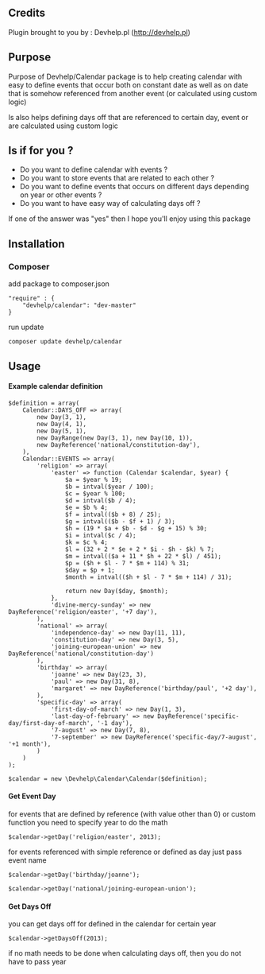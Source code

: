 Credits
-------

Plugin brought to you by : Devhelp.pl (http://devhelp.pl)

Purpose
-------

Purpose of Devhelp/Calendar package is to help creating calendar with easy
to define events that occur both on constant date as well as on date that
is somehow referenced from another event (or calculated using custom logic)

Is also helps defining days off that are referenced to certain day, event
or are calculated using custom logic

Is if for you ?
---------------
- Do you want to define calendar with events ?
- Do you want to store events that are related to each other ?
- Do you want to define events that occurs on different days depending on year or other events ?
- Do you want to have easy way of calculating days off ?

If one of the answer was "yes" then I hope you'll enjoy using this package

Installation
------------

### Composer

add package to composer.json

    "require" : {
        "devhelp/calendar": "dev-master"
    }

run update

    composer update devhelp/calendar

Usage
------------

#### Example calendar definition

    $definition = array(
        Calendar::DAYS_OFF => array(
            new Day(3, 1),
            new Day(4, 1),
            new Day(5, 1),
            new DayRange(new Day(3, 1), new Day(10, 1)),
            new DayReference('national/constitution-day'),
        ),
        Calendar::EVENTS => array(
            'religion' => array(
                'easter' => function (Calendar $calendar, $year) {
                    $a = $year % 19;
                    $b = intval($year / 100);
                    $c = $year % 100;
                    $d = intval($b / 4);
                    $e = $b % 4;
                    $f = intval(($b + 8) / 25);
                    $g = intval(($b - $f + 1) / 3);
                    $h = (19 * $a + $b - $d - $g + 15) % 30;
                    $i = intval($c / 4);
                    $k = $c % 4;
                    $l = (32 + 2 * $e + 2 * $i - $h - $k) % 7;
                    $m = intval(($a + 11 * $h + 22 * $l) / 451);
                    $p = ($h + $l - 7 * $m + 114) % 31;
                    $day = $p + 1;
                    $month = intval(($h + $l - 7 * $m + 114) / 31);

                    return new Day($day, $month);
                },
                'divine-mercy-sunday' => new DayReference('religion/easter', '+7 day'),
            ),
            'national' => array(
                'independence-day' => new Day(11, 11),
                'constitution-day' => new Day(3, 5),
                'joining-european-union' => new DayReference('national/constitution-day')
            ),
            'birthday' => array(
                'joanne' => new Day(23, 3),
                'paul' => new Day(31, 8),
                'margaret' => new DayReference('birthday/paul', '+2 day'),
            ),
            'specific-day' => array(
                'first-day-of-march' => new Day(1, 3),
                'last-day-of-february' => new DayReference('specific-day/first-day-of-march', '-1 day'),
                '7-august' => new Day(7, 8),
                '7-september' => new DayReference('specific-day/7-august', '+1 month'),            
            )
        )
    );

    $calendar = new \Devhelp\Calendar\Calendar($definition);

#### Get Event Day

for events that are defined by reference (with value other than 0)
or custom function you need to specify year to do the math

    $calendar->getDay('religion/easter', 2013);

for events referenced with simple reference or defined as day just
pass event name

    $calendar->getDay('birthday/joanne');

    $calendar->getDay('national/joining-european-union');

#### Get Days Off

you can get days off for defined in the calendar for certain year

    $calendar->getDaysOff(2013);

if no math needs to be done when calculating days off, then you
do not have to pass year